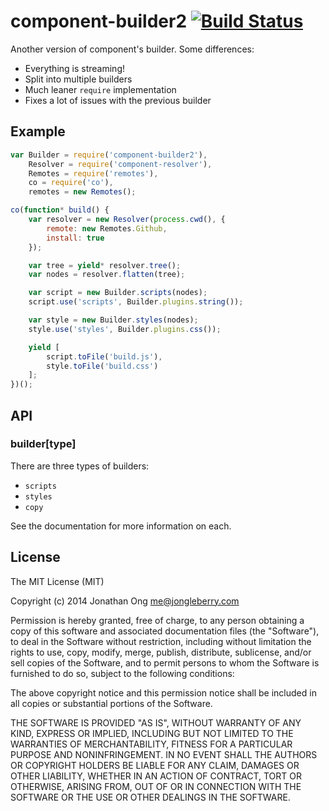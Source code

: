# component-builder2 [![Build Status](https://travis-ci.org/component/builder2.js.png)](https://travis-ci.org/component/builder2.js)

Another version of component's builder. Some differences:

- Everything is streaming!
- Split into multiple builders
- Much leaner `require` implementation
- Fixes a lot of issues with the previous builder

## Example
```js
var Builder = require('component-builder2'),
    Resolver = require('component-resolver'),
    Remotes = require('remotes'),
    co = require('co'),
    remotes = new Remotes();

co(function* build() {
    var resolver = new Resolver(process.cwd(), {
        remote: new Remotes.Github,
        install: true
    });

    var tree = yield* resolver.tree();
    var nodes = resolver.flatten(tree);

    var script = new Builder.scripts(nodes);
    script.use('scripts', Builder.plugins.string());

    var style = new Builder.styles(nodes);
    style.use('styles', Builder.plugins.css());

    yield [
        script.toFile('build.js'),
        style.toFile('build.css')
    ];
})();
```

## API

### builder[type]

There are three types of builders:

- `scripts`
- `styles`
- `copy`

See the documentation for more information on each.

## License

The MIT License (MIT)

Copyright (c) 2014 Jonathan Ong me@jongleberry.com

Permission is hereby granted, free of charge, to any person obtaining a copy
of this software and associated documentation files (the "Software"), to deal
in the Software without restriction, including without limitation the rights
to use, copy, modify, merge, publish, distribute, sublicense, and/or sell
copies of the Software, and to permit persons to whom the Software is
furnished to do so, subject to the following conditions:

The above copyright notice and this permission notice shall be included in
all copies or substantial portions of the Software.

THE SOFTWARE IS PROVIDED "AS IS", WITHOUT WARRANTY OF ANY KIND, EXPRESS OR
IMPLIED, INCLUDING BUT NOT LIMITED TO THE WARRANTIES OF MERCHANTABILITY,
FITNESS FOR A PARTICULAR PURPOSE AND NONINFRINGEMENT. IN NO EVENT SHALL THE
AUTHORS OR COPYRIGHT HOLDERS BE LIABLE FOR ANY CLAIM, DAMAGES OR OTHER
LIABILITY, WHETHER IN AN ACTION OF CONTRACT, TORT OR OTHERWISE, ARISING FROM,
OUT OF OR IN CONNECTION WITH THE SOFTWARE OR THE USE OR OTHER DEALINGS IN
THE SOFTWARE.
